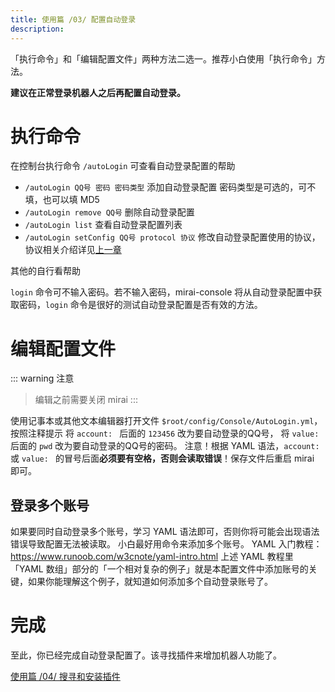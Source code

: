 ```yaml
---
title: 使用篇 /03/ 配置自动登录
description: 
---
```


「执行命令」和「编辑配置文件」两种方法二选一。推荐小白使用「执行命令」方法。

**建议在正常登录机器人之后再配置自动登录。**

# 执行命令

在控制台执行命令 `/autoLogin` 可查看自动登录配置的帮助
* `/autoLogin QQ号 密码 密码类型` 添加自动登录配置
密码类型是可选的，可不填，也可以填 MD5
* `/autoLogin remove QQ号` 删除自动登录配置
* `/autoLogin list` 查看自动登录配置列表
* `/autoLogin setConfig QQ号 protocol 协议` 修改自动登录配置使用的协议，协议相关介绍详见[上一章](/mirai/1-2#%E4%BD%BF%E7%94%A8%E7%99%BB%E5%BD%95%E5%91%BD%E4%BB%A4%E6%9D%A5%E7%99%BB%E5%BD%95)

其他的自行看帮助

`login` 命令可不输入密码。若不输入密码，mirai-console 将从自动登录配置中获取密码，`login` 命令是很好的测试自动登录配置是否有效的方法。

# 编辑配置文件

::: warning 注意
> 编辑之前需要关闭 mirai
:::


使用记事本或其他文本编辑器打开文件 `$root/config/Console/AutoLogin.yml`，按照注释提示
将 `account: ` 后面的 `123456` 改为要自动登录的QQ号，
将 `value: ` 后面的 `pwd` 改为要自动登录的QQ号的密码。
注意！根据 YAML 语法，`account: ` 或 `value: ` 的冒号后面**必须要有空格，否则会读取错误**！保存文件后重启 mirai 即可。

## 登录多个账号

如果要同时自动登录多个账号，学习 YAML 语法即可，否则你将可能会出现语法错误导致配置无法被读取。
小白最好用命令来添加多个账号。
YAML 入门教程：https://www.runoob.com/w3cnote/yaml-intro.html
上述 YAML 教程里「YAML 数组」部分的「一个相对复杂的例子」就是本配置文件中添加账号的关键，如果你能理解这个例子，就知道如何添加多个自动登录账号了。

# 完成

至此，你已经完成自动登录配置了。该寻找插件来增加机器人功能了。

[使用篇 /04/ 搜寻和安装插件](/mirai/1-4)